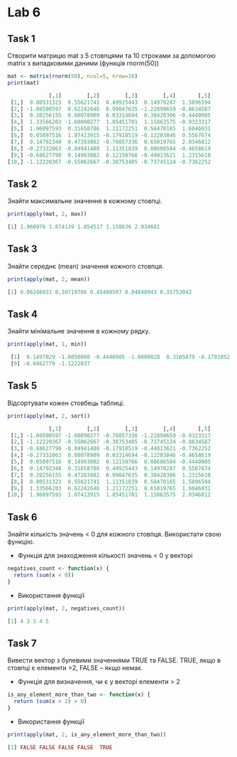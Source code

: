 # Lab 6

## Task 1

Створити матрицю mat з 5 стовпцями та 10 строками за допомогою matrix з випадковими даними (функція rnorm(50))

```R
mat <- matrix(rnorm(50), ncol=5, nrow=10)
print(mat)
```
```R
             [,1]        [,2]        [,3]        [,4]       [,5]
 [1,]  0.80531323  0.55621741  0.49925443  0.14970287  1.5896594
 [2,] -1.80500597  0.62242646  0.99047635 -1.22898659 -0.8634587
 [3,]  0.20256155  0.08078909  0.03314694  0.38420306 -0.4440905
 [4,]  1.33566203 -1.60090277  1.85451701  1.15863575 -0.9323317
 [5,]  1.96097593  0.31658786  1.21172251  0.58470165  1.6046031
 [6,]  0.05897516  1.07413915 -0.17918519 -0.12203846  0.5567674
 [7,]  0.14792340  0.47283082 -0.70857336  0.65019765  2.0346812
 [8,] -0.27332063 -0.04941480  1.11351839  0.08606584 -0.4658619
 [9,] -0.68627790  0.14993002  0.12150766 -0.44013621  1.2315610
[10,] -1.12220367 -0.55062667 -0.38753405 -0.73745124 -0.7362252
```

## Task 2

Знайти максимальне значення в кожному стовпці.

```R
print(apply(mat, 2, max))
```
```R
[1] 1.960976 1.074139 1.854517 1.158636 2.034681
```

## Task 3

 Знайти середнє (mean) значення кожного стовпця.

```R
print(apply(mat, 2, mean))
```
```R
[1] 0.06246031 0.10719766 0.45488507 0.04848943 0.35753042
```

## Task 4

Знайти мінімальне значення в кожному рядку.

```R
print(apply(mat, 1, min))
```
```R
 [1]  0.1497029 -1.8050060 -0.4440905 -1.6009028  0.3165879 -0.1791852 -0.7085734 -0.4658619
 [9] -0.6862779 -1.1222037
```

## Task 5

Відсортувати кожен стовбець таблиці.

```R
print(apply(mat, 2, sort))
```
```R
             [,1]        [,2]        [,3]        [,4]       [,5]
 [1,] -1.80500597 -1.60090277 -0.70857336 -1.22898659 -0.9323317
 [2,] -1.12220367 -0.55062667 -0.38753405 -0.73745124 -0.8634587
 [3,] -0.68627790 -0.04941480 -0.17918519 -0.44013621 -0.7362252
 [4,] -0.27332063  0.08078909  0.03314694 -0.12203846 -0.4658619
 [5,]  0.05897516  0.14993002  0.12150766  0.08606584 -0.4440905
 [6,]  0.14792340  0.31658786  0.49925443  0.14970287  0.5567674
 [7,]  0.20256155  0.47283082  0.99047635  0.38420306  1.2315610
 [8,]  0.80531323  0.55621741  1.11351839  0.58470165  1.5896594
 [9,]  1.33566203  0.62242646  1.21172251  0.65019765  1.6046031
[10,]  1.96097593  1.07413915  1.85451701  1.15863575  2.0346812
```

## Task 6

Знайти кількість значень < 0 для кожного стовпця. Використати свою функцію. 

+ Функція для знаходження кількості значень < 0 у векторі
```R
negatives_count <- function(x) {
  return (sum(x < 0))
}

```

+ Використання функції
```R
print(apply(mat, 2, negatives_count))
```
```R
[1] 4 3 3 4 5
```

## Task 7

Вивести вектор з булевими значеннями TRUE та FALSE. TRUE, якщо в стовпці є елементи >2, FALSE – якщо немає.

+ Функція для визначення, чи є у векторі елементи > 2
```R
is_any_element_more_than_two <- function(x) {
  return (sum(x > 2) > 0)
}
```

+ Використання функції
```R
print(apply(mat, 2, is_any_element_more_than_two))
```
```R
[1] FALSE FALSE FALSE FALSE  TRUE
```